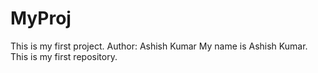 # MyProj
This is my first project.
Author: Ashish Kumar
My name is Ashish Kumar. This is my first repository.